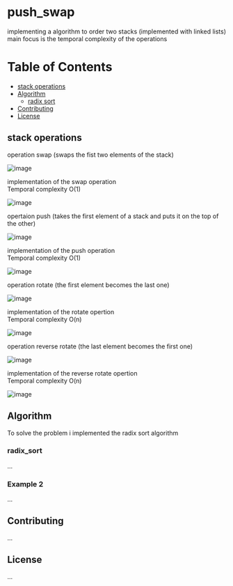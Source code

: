 # push_swap
implementing a algorithm to order two stacks (implemented with linked lists) main focus is the temporal complexity of the operations

# Table of Contents
- [stack operations](#stack-operations)
- [Algorithm](#algoritm)
  - [radix sort](#radix_sort)
- [Contributing](#contributing)
- [License](#license)


## stack operations  
operation swap (swaps the fist two elements of the stack)     

![image](https://github.com/SebastiaoJeronimo/push_swap/assets/99453107/54309cab-975e-45dc-ac23-c8091d1779ec)  


implementation of the swap operation  
Temporal complexity O(1)  


![image](https://github.com/SebastiaoJeronimo/push_swap/assets/99453107/7ab74e42-013e-4007-9968-339758f56c86)  


opertaion push (takes the first element of a stack and puts it on the top of the other)  

![image](https://github.com/SebastiaoJeronimo/push_swap/assets/99453107/a8f73d2e-3ff3-46f8-a0c4-625f8ef42078)  


implementation of the push operation  
Temporal complexity O(1)  

![image](https://github.com/SebastiaoJeronimo/push_swap/assets/99453107/bf012838-c43e-42b0-965b-bce464bb3756)  



operation rotate (the first element becomes the last one)  

![image](https://github.com/SebastiaoJeronimo/push_swap/assets/99453107/6e044fb7-d728-439e-8b61-5e3c94d1c189)  

implementation of the rotate opertion  
Temporal complexity O(n)  

![image](https://github.com/SebastiaoJeronimo/push_swap/assets/99453107/6de54790-b508-4c98-b752-df45632dabaf)  



operation reverse rotate (the last element becomes the first one)  

![image](https://github.com/SebastiaoJeronimo/push_swap/assets/99453107/1aa7f2b4-5015-48c2-8924-7c9d600d3baf)  


implementation of the reverse rotate opertion  
Temporal complexity O(n)  

![image](https://github.com/SebastiaoJeronimo/push_swap/assets/99453107/b8e5740b-9415-4e6a-956d-a8ccc2a498b5)  





## Algorithm
To solve the problem i implemented the radix sort algorithm 

### radix_sort
...

### Example 2
...

## Contributing
...

## License
...
